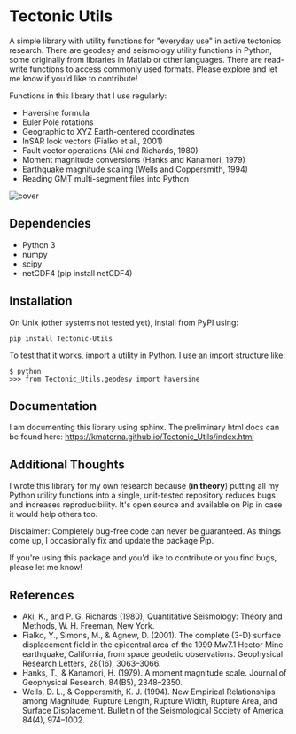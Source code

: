 # Tectonic Utils

A simple library with utility functions for "everyday use" in active tectonics research. 
There are geodesy and seismology utility functions in Python, 
some originally from libraries in Matlab or other languages. 
There are read-write functions to access commonly used formats. 
Please explore and let me know if you'd like to contribute! 

Functions in this library that I use regularly:
* Haversine formula
* Euler Pole rotations
* Geographic to XYZ Earth-centered coordinates
* InSAR look vectors (Fialko et al., 2001)
* Fault vector operations (Aki and Richards, 1980)
* Moment magnitude conversions (Hanks and Kanamori, 1979)
* Earthquake magnitude scaling (Wells and Coppersmith, 1994)
* Reading GMT multi-segment files into Python

![cover](https://github.com/kmaterna/Tectonic_Utils/tree/master/Tectonic_Utils/cover_picture.png)

## Dependencies
* Python 3
* numpy
* scipy 
* netCDF4 (pip install netCDF4)


## Installation
On Unix (other systems not tested yet), install from PyPI using: 

```pip install Tectonic-Utils```

To test that it works, import a utility in Python. I use an import structure like: 
```
$ python
>>> from Tectonic_Utils.geodesy import haversine
```

## Documentation
I am documenting this library using sphinx. The preliminary html docs can be found here: https://kmaterna.github.io/Tectonic_Utils/index.html

## Additional Thoughts
I wrote this library for my own research because (**in theory**) 
putting all my Python utility functions 
into a single, unit-tested repository reduces bugs and increases reproducibility. 
It's open source and available on Pip in case it would help others too. 

Disclaimer: Completely bug-free code can never be guaranteed. As things come up, I occasionally fix and update the package Pip.    

If you're using this package and you'd like to contribute or you find bugs, please let me know!  

## References

* Aki, K., and P. G. Richards (1980), Quantitative Seismology: Theory and Methods, W. H. Freeman, New York.
* Fialko, Y., Simons, M., & Agnew, D. (2001). The complete (3-D) surface displacement field in the epicentral area of the 1999 Mw7.1 Hector Mine earthquake, California, from space geodetic observations. Geophysical Research Letters, 28(16), 3063–3066.
* Hanks, T., & Kanamori, H. (1979). A moment magnitude scale. Journal of Geophysical Research, 84(B5), 2348–2350.
* Wells, D. L., & Coppersmith, K. J. (1994). New Empirical Relationships among Magnitude, Rupture Length, Rupture Width, Rupture Area, and Surface Displacement. Bulletin of the Seismological Society of America, 84(4), 974–1002. 
